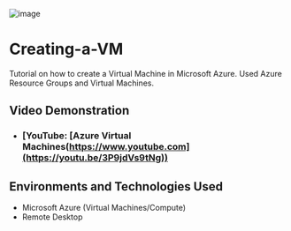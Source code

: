 ![image](https://github.com/pickenscreed/Creating-a-Virtual-Machine/assets/164103995/9d5d349e-8f32-4eb9-9dd1-3bd9693ce408)

# Creating-a-VM
Tutorial on how to create a Virtual Machine in Microsoft Azure. Used Azure Resource Groups and Virtual Machines.
<h2>Video Demonstration</h2>

- ### [YouTube: [Azure Virtual Machines(https://www.youtube.com](https://youtu.be/3P9jdVs9tNg))

<h2>Environments and Technologies Used</h2>

- Microsoft Azure (Virtual Machines/Compute)
- Remote Desktop
